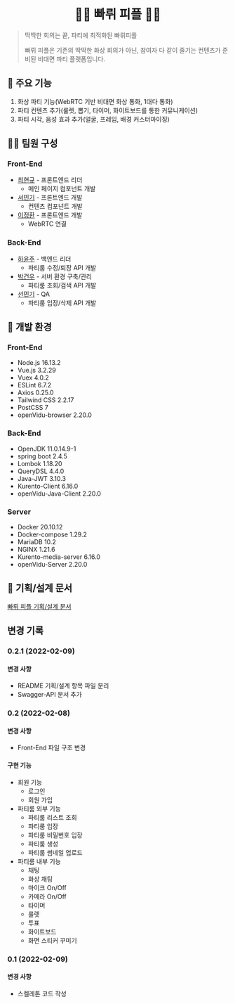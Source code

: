 <h1 align="center">🎉🎉 빠뤼 피플 🎉🎉</h1>

> 딱딱한 회의는 끝, 파티에 최적화된 빠뤼피플
>
> 빠뤼 피플은 기존의 딱딱한 화상 회의가 아닌, 참여자 다 같이 즐기는 컨텐츠가 준비된 비대면 파티 플랫폼입니다.

## 📌 주요 기능
1. 화상 파티 기능(WebRTC 기반 비대면 화상 통화, 1대다 통화)
2. 파티 컨텐츠 추가(룰렛, 뽑기, 타이머, 화이트보드를 통한 커뮤니케이션)
3. 파티 시각, 음성 효과 추가(얼굴, 프레임, 배경 커스터마이징)



## 👩‍💻 팀원 구성

### Front-End

* [최현규](https://lab.ssafy.com/choifrance) - 프론트엔드 리더
  * 메인 페이지 컴포넌트 개발
* [서민기](https://lab.ssafy.com/zcvn12345) - 프론트엔드 개발
  * 컨텐츠 컴포넌트 개발
* [이정환](https://lab.ssafy.com/ready2start) - 프론트엔드 개발
  * WebRTC 연결

### Back-End

* [하윤주](https://lab.ssafy.com/hayj04) - 백엔드 리더
  * 파티룸 수정/퇴장 API 개발
* [박건우](https://lab.ssafy.com/hggygw77) - 서버 환경 구축/관리
  * 파티룸 조회/검색 API 개발
* [선민기](https://lab.ssafy.com/suns1502) - QA
  * 파티룸 입장/삭제 API 개발
  
  

## 🌱 개발 환경

### Front-End

* Node.js 16.13.2
* Vue.js 3.2.29
* Vuex 4.0.2
* ESLint 6.7.2
* Axios 0.25.0
* Tailwind CSS 2.2.17
* PostCSS 7
* openVidu-browser 2.20.0

### Back-End

* OpenJDK 11.0.14.9-1
* spring boot 2.4.5
* Lombok 1.18.20
* QueryDSL 4.4.0
* Java-JWT 3.10.3
* Kurento-Client 6.16.0
* openVidu-Java-Client 2.20.0

### Server

* Docker 20.10.12
* Docker-compose 1.29.2
* MariaDB 10.2
* NGINX 1.21.6
* Kurento-media-server 6.16.0
* openVidu-Server  2.20.0



## 📝 기획/설계 문서

[빠뤼 피플 기획/설계 문서](./result/README.md)



## 변경 기록

### 0.2.1 (2022-02-09)

#### 변경 사항

* README 기획/설계 항목 파일 분리
* Swagger-API 문서 추가



### 0.2 (2022-02-08)

#### 변경 사항

* Front-End 파일 구조 변경

#### 구현 기능

* 회원 기능
  * 로그인
  * 회원 가입
* 파티룸 외부 기능
  * 파티룸 리스트 조회
  * 파티룸 입장
  * 파티룸 비밀번호 입장
  * 파티룸 생성
  * 파티룸 썸네일 업로드
* 파티룸 내부 기능 
  * 채팅
  * 화상 채팅
  * 마이크 On/Off
  * 카메라 On/Off
  * 타이머
  * 룰렛
  * 투표
  * 화이트보드
  * 화면 스티커 꾸미기



### 0.1 (2022-02-09)

#### 변경 사항

* 스켈레톤 코드 작성
